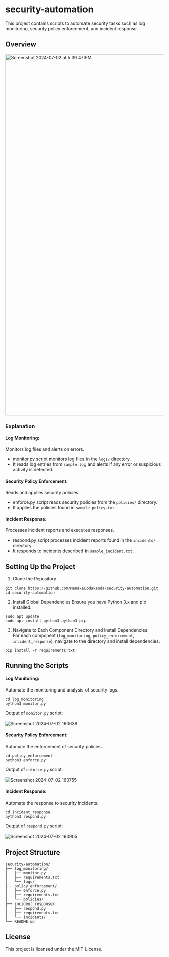 # security-automation
This project contains scripts to automate security tasks such as log monitoring, security policy enforcement, and incident response.

## Overview

<img width="1146" alt="Screenshot 2024-07-02 at 5 39 47 PM" src="https://github.com/MenakaGodakanda/security-automation/assets/156875412/27a2756f-d0b1-4107-a15a-7036336f5d8a">

### Explanation

#### Log Monitoring:
Monitors log files and alerts on errors.
- monitor.py script monitors log files in the `logs/` directory.
- It reads log entries from `sample.log` and alerts if any error or suspicious activity is detected.

#### Security Policy Enforcement:
Reads and applies security policies.
- enforce.py script reads security policies from the `policies/` directory.
- It applies the policies found in `sample_policy.txt`.

#### Incident Response:
Processes incident reports and executes responses.
- respond.py script processes incident reports found in the `incidents/` directory.
- It responds to incidents described in `sample_incident.txt`.

## Setting Up the Project

1. Clone the Repository
```
git clone https://github.com/MenakaGodakanda/security-automation.git
cd security-automation
```

2. Install Global Dependencies
Ensure you have Python 3.x and pip installed.
```
sudo apt update
sudo apt install python3 python3-pip
```

3. Navigate to Each Component Directory and Install Dependencies.<br>
For each component (`log_monitoring`, `policy_enforcement`, `incident_response`), navigate to the directory and install dependencies.
```
pip install -r requirements.txt
```

## Running the Scripts

#### Log Monitoring:
Automate the monitoring and analysis of security logs.
```
cd log_monitoring
python3 monitor.py
```

Output of `monitor.py` script:<br><br>
![Screenshot 2024-07-02 160639](https://github.com/MenakaGodakanda/security-automation/assets/156875412/e880ba27-0b76-4377-ad2d-c5fd092ae5a6)


#### Security Policy Enforcement:
Automate the enforcement of security policies.
```
cd policy_enforcement
python3 enforce.py
```

Output of `enforce.py` script:<br><br>
![Screenshot 2024-07-02 160755](https://github.com/MenakaGodakanda/security-automation/assets/156875412/f532ad41-4d30-4357-9362-9ff13b181016)


#### Incident Response:
Automate the response to security incidents.
```
cd incident_response
python3 respond.py
```

Output of `respond.py` script:<br><br>
![Screenshot 2024-07-02 160905](https://github.com/MenakaGodakanda/security-automation/assets/156875412/22e9463d-0424-4a03-aaa9-82b6b20a21dd)


## Project Structure
```
security-automation/
├── log_monitoring/
│   ├── monitor.py
│   ├── requirements.txt
│   └── logs/
├── policy_enforcement/
│   ├── enforce.py
│   ├── requirements.txt
│   └── policies/
├── incident_response/
│   ├── respond.py
│   ├── requirements.txt
│   └── incidents/
└── README.md
```

## License
This project is licensed under the MIT License.
